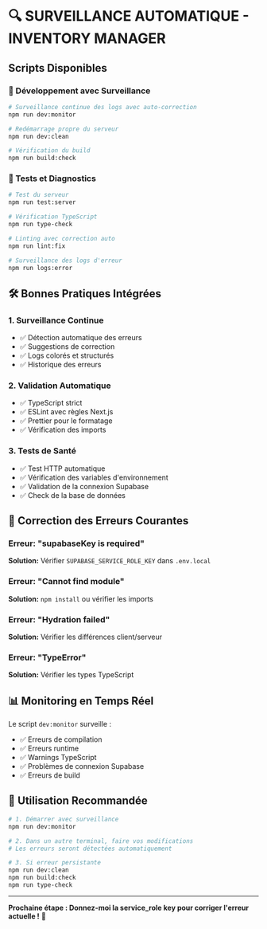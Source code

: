 # 🔍 SURVEILLANCE AUTOMATIQUE - INVENTORY MANAGER

## Scripts Disponibles

### 🚀 Développement avec Surveillance
```bash
# Surveillance continue des logs avec auto-correction
npm run dev:monitor

# Redémarrage propre du serveur
npm run dev:clean

# Vérification du build
npm run build:check
```

### 🧪 Tests et Diagnostics
```bash
# Test du serveur
npm run test:server

# Vérification TypeScript
npm run type-check

# Linting avec correction auto
npm run lint:fix

# Surveillance des logs d'erreur
npm run logs:error
```

## 🛠️ Bonnes Pratiques Intégrées

### 1. **Surveillance Continue**
- ✅ Détection automatique des erreurs
- ✅ Suggestions de correction
- ✅ Logs colorés et structurés
- ✅ Historique des erreurs

### 2. **Validation Automatique**
- ✅ TypeScript strict
- ✅ ESLint avec règles Next.js
- ✅ Prettier pour le formatage
- ✅ Vérification des imports

### 3. **Tests de Santé**
- ✅ Test HTTP automatique
- ✅ Vérification des variables d'environnement
- ✅ Validation de la connexion Supabase
- ✅ Check de la base de données

## 🔧 Correction des Erreurs Courantes

### Erreur: "supabaseKey is required"
**Solution:** Vérifier `SUPABASE_SERVICE_ROLE_KEY` dans `.env.local`

### Erreur: "Cannot find module"
**Solution:** `npm install` ou vérifier les imports

### Erreur: "Hydration failed"
**Solution:** Vérifier les différences client/serveur

### Erreur: "TypeError"
**Solution:** Vérifier les types TypeScript

## 📊 Monitoring en Temps Réel

Le script `dev:monitor` surveille :
- ✅ Erreurs de compilation
- ✅ Erreurs runtime
- ✅ Warnings TypeScript
- ✅ Problèmes de connexion Supabase
- ✅ Erreurs de build

## 🎯 Utilisation Recommandée

```bash
# 1. Démarrer avec surveillance
npm run dev:monitor

# 2. Dans un autre terminal, faire vos modifications
# Les erreurs seront détectées automatiquement

# 3. Si erreur persistante
npm run dev:clean
npm run build:check
npm run type-check
```

---

**Prochaine étape : Donnez-moi la service_role key pour corriger l'erreur actuelle !** 🔑




